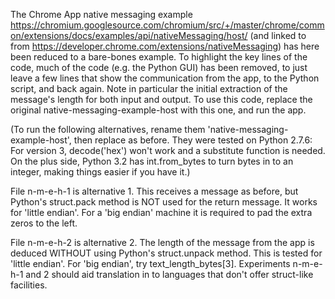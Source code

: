 The Chrome App native messaging example https://chromium.googlesource.com/chromium/src/+/master/chrome/common/extensions/docs/examples/api/nativeMessaging/host/ 
(and linked to from https://developer.chrome.com/extensions/nativeMessaging) has here been reduced to a bare-bones example.  To highlight the key lines of the code, much of the code (e.g. the Python GUI) has been removed, to just leave a few lines that show the communication from the app, to the Python script, 
and back again.  Note in particular the  initial extraction of the message's length for both input and output.  To use this code, replace the original 
native-messaging-example-host with this one, and run the app.  

(To run the following alternatives, rename them 'native-messaging-example-host', then replace as before.  They were tested on Python 2.7.6: For version 3, decode('hex') won't work and a substitute function is needed.  On the plus side, Python 3.2 has int.from_bytes to turn bytes in to an integer, making things easier if you have it.)

File n-m-e-h-1 is alternative 1.  This receives a message as before, but Python's struct.pack method is NOT used for the return message.  It works for 'little endian'.  For a 'big endian' 
machine it is required to pad the extra zeros to the left. 

File n-m-e-h-2 is alternative 2.  The length of the message from the app is deduced WITHOUT using Python's struct.unpack method.  This is tested for 'little endian'.  For 'big endian', try text_length_bytes[3].  Experiments n-m-e-h-1 and 2  should aid translation in to languages that don't offer struct-like facilities.  
